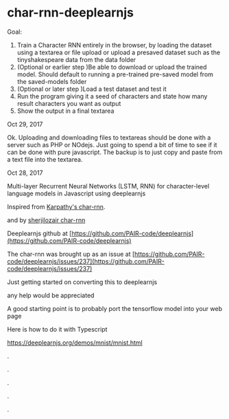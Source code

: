 char-rnn-deeplearnjs
===
Goal: 
1. Train a Character RNN entirely in the browser, by loading the dataset using a textarea or file upload or upload a presaved dataset such as the tinyshakespeare data from the data folder
1. (Optional or earlier step )Be able to download or upload the trained model. Should default to running a pre-trained pre-saved model from the saved-models folder
1. (Optional or later step )Load a test dataset and test it
1. Run the program giving it a seed of characters and state how many result characters you want as output
1. Show the output in a final textarea



Oct 29, 2017


Ok. Uploading and downloading files to textareas should be done with a server such as PHP or NOdejs. Just going to spend a bit of time to see if it can be done with pure javascript. The backup is to just copy and paste from a text file into the textarea.








Oct 28, 2017


Multi-layer Recurrent Neural Networks (LSTM, RNN) for character-level language models in Javascript using deeplearnjs

Inspired from  [Karpathy's char-rnn](https://github.com/karpathy/char-rnn).

and by   [sherjilozair char-rnn](https://github.com/sherjilozair/char-rnn-tensorflow)


Deeplearnjs github at [https://github.com/PAIR-code/deeplearnjs](https://github.com/PAIR-code/deeplearnjs)


The char-rnn was brought up as an issue at [https://github.com/PAIR-code/deeplearnjs/issues/237](https://github.com/PAIR-code/deeplearnjs/issues/237)



Just getting started on converting this to deeplearnjs

any help would be appreciated


A good starting point is to probably port the tensorflow model into your web page

Here is how to do it with Typescript

https://deeplearnjs.org/demos/mnist/mnist.html




.




.




.





.





.



